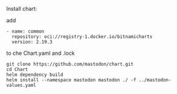 Install chart:

add

```
- name: common
  repository: oci://registry-1.docker.io/bitnamicharts
  version: 2.19.3
```
to che Chart.yaml and .lock

```
git clone https://github.com/mastodon/chart.git
cd Chart
helm dependency build
helm install --namespace mastodon mastodon ./ -f ../mastodon-values.yaml
```
